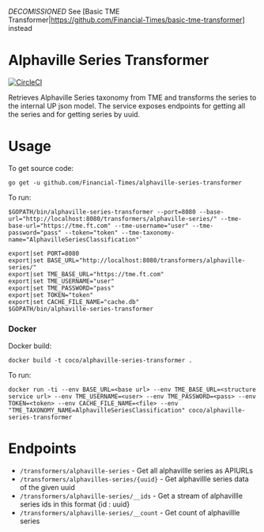 *DECOMISSIONED*
See [Basic TME Transformer|https://github.com/Financial-Times/basic-tme-transformer] instead
# Alphaville Series Transformer

[![CircleCI](https://circleci.com/gh/Financial-Times/alphaville-series-transformer.svg?style=svg)](https://circleci.com/gh/Financial-Times/alphaville-series-transformer)

Retrieves Alphaville Series taxonomy from TME and transforms the series to the internal UP json model.
The service exposes endpoints for getting all the series and for getting series by uuid.

# Usage

To get source code:
```
go get -u github.com/Financial-Times/alphaville-series-transformer
```

To run:
```
$GOPATH/bin/alphaville-series-transformer --port=8080 --base-url="http://localhost:8080/transformers/alphaville-series/" --tme-base-url="https://tme.ft.com" --tme-username="user" --tme-password="pass" --token="token" --tme-taxonomy-name="AlphavilleSeriesClassification"`

export|set PORT=8080  
export|set BASE_URL="http://localhost:8080/transformers/alphaville-series/"  
export|set TME_BASE_URL="https://tme.ft.com"  
export|set TME_USERNAME="user"  
export|set TME_PASSWORD="pass"  
export|set TOKEN="token"  
export|set CACHE_FILE_NAME="cache.db"  
$GOPATH/bin/alphaville-series-transformer  
```

### Docker

Docker build:
```
docker build -t coco/alphaville-series-transformer .
```

To run:

```
docker run -ti --env BASE_URL=<base url> --env TME_BASE_URL=<structure service url> --env TME_USERNAME=<user> --env TME_PASSWORD=<pass> --env TOKEN=<token> --env CACHE_FILE_NAME=<file> --env "TME_TAXONOMY_NAME=AlphavilleSeriesClassification" coco/alphaville-series-transformer
```

# Endpoints

* `/transformers/alphaville-series` - Get all alphavillle series as APIURLs
* `/transformers/alphavilles-series/{uuid}` - Get alphavillle series data of the given uuid
* `/transformers/alphaville-series/__ids` - Get a stream of alphavillle series ids in this format {id : uuid}
* `/transformers/alphaville-series/__count` - Get count of alphavillle series
